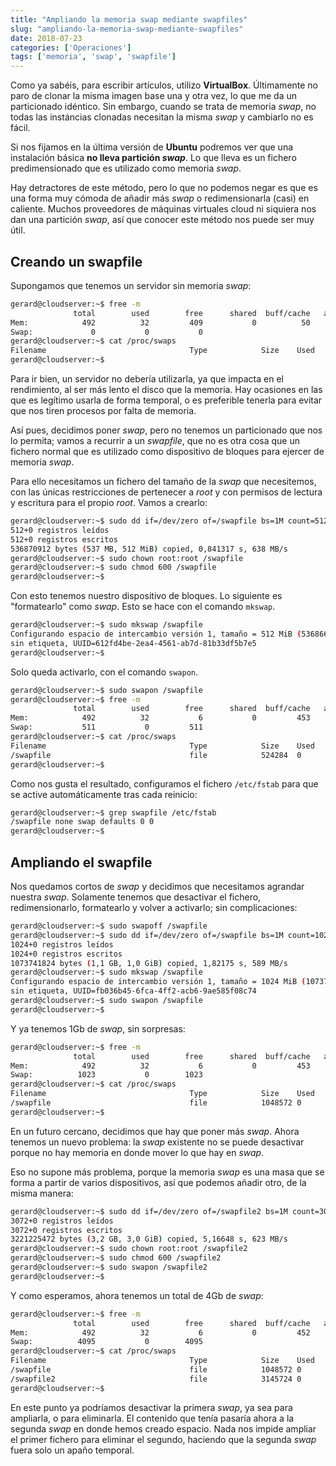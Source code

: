 ```yaml
---
title: "Ampliando la memoria swap mediante swapfiles"
slug: "ampliando-la-memoria-swap-mediante-swapfiles"
date: 2018-07-23
categories: ['Operaciones']
tags: ['memoria', 'swap', 'swapfile']
---
```


Como ya sabéis, para escribir artículos, utilizo **VirtualBox**. Últimamente no paro de clonar la misma imagen base una y otra vez, lo que me da un particionado idéntico. Sin embargo, cuando se trata de memoria *swap*, no todas las instáncias clonadas necesitan la misma *swap* y cambiarlo no es fácil.<!--more-->

Si nos fijamos en la última versión de **Ubuntu** podremos ver que una instalación básica **no lleva partición _swap_**. Lo que lleva es un fichero predimensionado que es utilizado como memoria *swap*.

Hay detractores de este método, pero lo que no podemos negar es que es una forma muy cómoda de añadir más *swap* o redimensionarla (casi) en caliente. Muchos proveedores de máquinas virtuales cloud ni siquiera nos dan una partición *swap*, así que conocer este método nos puede ser muy útil.

## Creando un swapfile

Supongamos que tenemos un servidor sin memoria *swap*:

```bash
gerard@cloudserver:~$ free -m
              total        used        free      shared  buff/cache   available
Mem:            492          32         409           0          50         446
Swap:             0           0           0
gerard@cloudserver:~$ cat /proc/swaps
Filename                                Type            Size    Used    Priority
gerard@cloudserver:~$
```

Para ir bien, un servidor no debería utilizarla, ya que impacta en el rendimiento, al ser más lento el disco que la memoria. Hay ocasiones en las que es legítimo usarla de forma temporal, o es preferible tenerla para evitar que nos tiren procesos por falta de memoria.

Así pues, decidimos poner *swap*, pero no tenemos un particionado que nos lo permita; vamos a recurrir a un *swapfile*, que no es otra cosa que un fichero normal que es utilizado como dispositivo de bloques para ejercer de memoria *swap*.

Para ello necesitamos un fichero del tamaño de la *swap* que necesitemos, con las únicas restricciones de pertenecer a *root* y con permisos de lectura y escritura para el propio *root*. Vamos a crearlo:

```bash
gerard@cloudserver:~$ sudo dd if=/dev/zero of=/swapfile bs=1M count=512
512+0 registros leídos
512+0 registros escritos
536870912 bytes (537 MB, 512 MiB) copied, 0,841317 s, 638 MB/s
gerard@cloudserver:~$ sudo chown root:root /swapfile
gerard@cloudserver:~$ sudo chmod 600 /swapfile
gerard@cloudserver:~$
```

Con esto tenemos nuestro dispositivo de bloques. Lo siguiente es "formatearlo" como *swap*. Esto se hace con el comando `mkswap`.

```bash
gerard@cloudserver:~$ sudo mkswap /swapfile
Configurando espacio de intercambio versión 1, tamaño = 512 MiB (536866816 bytes)
sin etiqueta, UUID=612fd4be-2ea4-4561-ab7d-81b33df5b7e5
gerard@cloudserver:~$
```

Solo queda activarlo, con el comando `swapon`.

```bash
gerard@cloudserver:~$ sudo swapon /swapfile
gerard@cloudserver:~$ free -m
              total        used        free      shared  buff/cache   available
Mem:            492          32           6           0         453         446
Swap:           511           0         511
gerard@cloudserver:~$ cat /proc/swaps
Filename                                Type            Size    Used    Priority
/swapfile                               file            524284  0       -1
gerard@cloudserver:~$
```

Como nos gusta el resultado, configuramos el fichero `/etc/fstab` para que se active automáticamente tras cada reinicio:

```bash
gerard@cloudserver:~$ grep swapfile /etc/fstab
/swapfile none swap defaults 0 0
gerard@cloudserver:~$
```

## Ampliando el swapfile

Nos quedamos cortos de *swap* y decidimos que necesitamos agrandar nuestra *swap*. Solamente tenemos que desactivar el fichero, redimensionarlo, formatearlo y volver a activarlo; sin complicaciones:

```bash
gerard@cloudserver:~$ sudo swapoff /swapfile
gerard@cloudserver:~$ sudo dd if=/dev/zero of=/swapfile bs=1M count=1024
1024+0 registros leídos
1024+0 registros escritos
1073741824 bytes (1,1 GB, 1,0 GiB) copied, 1,82175 s, 589 MB/s
gerard@cloudserver:~$ sudo mkswap /swapfile
Configurando espacio de intercambio versión 1, tamaño = 1024 MiB (1073737728 bytes)
sin etiqueta, UUID=fb036b45-6fca-4ff2-acb6-9ae585f08c74
gerard@cloudserver:~$ sudo swapon /swapfile
gerard@cloudserver:~$
```

Y ya tenemos 1Gb de *swap*, sin sorpresas:

```bash
gerard@cloudserver:~$ free -m
              total        used        free      shared  buff/cache   available
Mem:            492          32           6           0         453         446
Swap:          1023           0        1023
gerard@cloudserver:~$ cat /proc/swaps
Filename                                Type            Size    Used    Priority
/swapfile                               file            1048572 0       -1
gerard@cloudserver:~$
```

En un futuro cercano, decidimos que hay que poner más *swap*. Ahora tenemos un nuevo problema: la *swap* existente no se puede desactivar porque no hay memoria en donde mover lo que hay en *swap*.

Eso no supone más problema, porque la memoria *swap* es una masa que se forma a partir de varios dispositivos, así que podemos añadir otro, de la misma manera:

```bash
gerard@cloudserver:~$ sudo dd if=/dev/zero of=/swapfile2 bs=1M count=3072
3072+0 registros leídos
3072+0 registros escritos
3221225472 bytes (3,2 GB, 3,0 GiB) copied, 5,16648 s, 623 MB/s
gerard@cloudserver:~$ sudo chown root:root /swapfile2
gerard@cloudserver:~$ sudo chmod 600 /swapfile2
gerard@cloudserver:~$ sudo swapon /swapfile2
gerard@cloudserver:~$
```

Y como esperamos, ahora tenemos un total de 4Gb de *swap*:

```bash
gerard@cloudserver:~$ free -m
              total        used        free      shared  buff/cache   available
Mem:            492          32           6           0         452         446
Swap:          4095           0        4095
gerard@cloudserver:~$ cat /proc/swaps
Filename                                Type            Size    Used    Priority
/swapfile                               file            1048572 0       -1
/swapfile2                              file            3145724 0       -2
gerard@cloudserver:~$
```

En este punto ya podríamos desactivar la primera *swap*, ya sea para ampliarla, o para eliminarla. El contenido que tenía pasaría ahora a la segunda *swap* en donde hemos creado espacio. Nada nos impide ampliar el primer fichero para eliminar el segundo, haciendo que la segunda *swap* fuera solo un apaño temporal.
